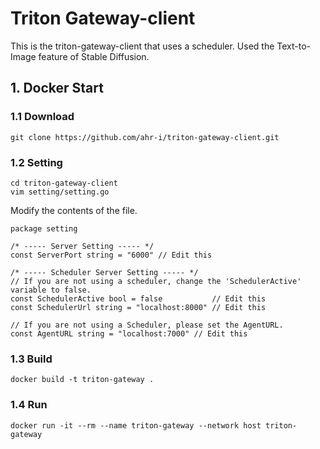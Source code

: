 # Triton Gateway-client
This is the triton-gateway-client that uses a scheduler.
Used the Text-to-Image feature of Stable Diffusion.   

## 1. Docker Start
### 1.1 Download
```
git clone https://github.com/ahr-i/triton-gateway-client.git
```

### 1.2 Setting
```
cd triton-gateway-client
vim setting/setting.go
```
Modify the contents of the file.   
```
package setting

/* ----- Server Setting ----- */
const ServerPort string = "6000" // Edit this

/* ----- Scheduler Server Setting ----- */
// If you are not using a scheduler, change the 'SchedulerActive' variable to false.
const SchedulerActive bool = false           // Edit this
const SchedulerUrl string = "localhost:8000" // Edit this

// If you are not using a Scheduler, please set the AgentURL.
const AgentURL string = "localhost:7000" // Edit this
```

### 1.3 Build
```
docker build -t triton-gateway .
```

### 1.4 Run
```
docker run -it --rm --name triton-gateway --network host triton-gateway
```
